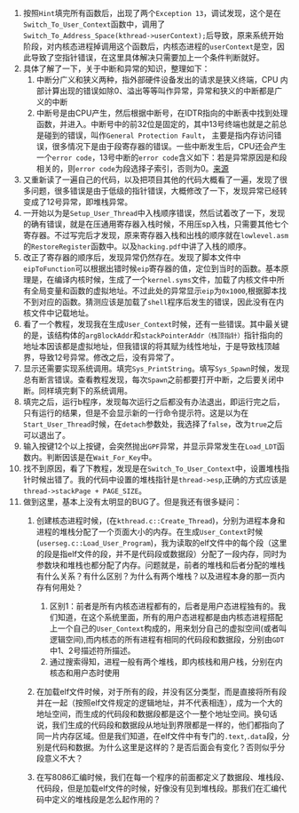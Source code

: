 1. 按照`Hint`填完所有函数后，出现了两个`Exception 13`，调试发现，这个是在`Switch_To_User_Context`函数中，调用了`Switch_To_Address_Space(kthread->userContext);`后导致，原来系统开始阶段，对内核态进程掉调用这个函数后，内核态进程的`userContext`是空，因此导致了空指针错误，在这里具体解决只需要加上一个条件判断就好。
2. 具体了解了一下，关于中断和异常的知识，整理如下：
    1. 中断分广义和狭义两种，指外部硬件设备发出的请求是狭义终端，CPU 内部计算出现的错误如除0、溢出等等叫作异常，异常和狭义的中断都是广义的中断
    2. 中断号是由CPU产生，然后根据中断号，在IDTR指向的中断表中找到处理函数，并进入。中断号中的前32位是固定的，其中13号终端也就是之前总是碰到的错误，叫作`General Protection Fault`， 主要是指内存访问错误，很多情况下是由于段寄存器的错误。一些中断发生后，CPU还会产生一个`error code`，13号中断的`error code`含义如下：若是异常原因是和段相关的，则`error code`为段选择子索引，否则为0。[来源](https://wiki.osdev.org/Exceptions)
3. 又重新读了一遍自己的代码，以及把项目其他的代码大概看了一遍，发现了很多问题，很多错误是由于低级的指针错误，大概修改了一下，发现异常已经转变成了12号异常，即堆栈异常。
4. 一开始以为是`Setup_User_Thread`中入栈顺序错误，然后试着改了一下，发现的确有错误，就是在压通用寄存器入栈时候，不用压sp入栈，只需要其他七个寄存器。不过写完后才发现，原来寄存器入栈和出栈的顺序就在`lowlevel.asm`的`RestoreRegister`函数中。以及`hacking.pdf`中讲了入栈的顺序。
5. 改正了寄存器的顺序后，发现异常仍然存在。发现了脚本文件中`eipToFunction`可以根据出错时候`eip`寄存器的值，定位到当时的函数。基本原理是，在编译内核时候，生成了一个`kernel.syms`文件，加载了内核文件中所有全局变量和函数的虚拟地址。不过此处的异常显示`eip`为`0x1000`,根据脚本找不到对应的函数。猜测应该是加载了`shell`程序后发生的错误，因此没有在内核文件中记载地址。
6. 看了一个教程，发现我在生成`User_Context`时候，还有一些错误。其中最关键的是，该结构体的`argBlockAddr`和`stackPointerAddr（栈顶指针）`指针指向的地址本因该都是虚拟地址，但我错误的将其赋为线性地址，于是导致栈顶越界，导致12号异常。修改之后，没有异常了。
7. 显示还需要实现系统调用。填完`Sys_PrintString`。填写`Sys_Spawn`时候，发现总有断言错误。查看教程发现，每次`Spawn`之前都要打开中断，之后要关闭中断。同样填完剩下的系统调用。
8. 填完之后，运行b程序，发现每次运行之后都没有办法退出，即运行完之后，只有运行的结果，但是不会显示新的一行命令提示符。这是以为在`Start_User_Thread`时候，在`detach`参数处，我选择了`false`，改为`true`之后可以退出了。
9. 输入按键12个以上按键，会突然抛出`GPF`异常，并显示异常发生在`Load_LDT`函数内。判断因该是在`Wait_For_Key`中。
10. 找不到原因，看了下教程，发现是在`Switch_To_User_Context`中，设置堆栈指针时候出错了。我的代码中设置的堆栈指针是`thread->esp`,正确的方式应该是`thread->stackPage + PAGE_SIZE`。
11. 做到这里，基本上没有太明显的BUG了。但是我还有很多疑问：
    1. 创建核态进程时候，(在`kthread.c::Create_Thread`)，分别为进程本身和进程的堆栈分配了一个页面大小的内存。在生成`User_Context`时候(`userseg.c::Load_User_Program`)，我为读取的elf文件中的每个段（这里的段是指elf文件的段，并不是代码段或数据段）分配了一段内存，同时为参数块和堆栈也都分配了内存。问题就是，前者的堆栈和后者分配的堆栈有什么关系？有什么区别？为什么有两个堆栈？以及进程本身的那一页内存有何用处？
        1. 区别1：前者是所有内核态进程都有的，后者是用户态进程独有的。我们知道，在这个系统里面，所有的用户态进程都是由内核态进程搭配上一个自己的`User_Context`构成的，用来划分自己的虚拟空间(或者叫逻辑空间),而内核态的所有进程有相同的代码段和数据段，分别由`GDT`中1、2号描述符所描述。
        2. 通过搜索得知，进程一般有两个堆栈，即内核栈和用户栈，分别在内核态和用户态时使用

    2. 在加载elf文件时候，对于所有的段，并没有区分类型，而是直接将所有段并在一起（按照elf文件规定的逻辑地址，并不代表相连），成为一个大的地址空间，而生成的代码段和数据段都是这个一整个地址空间。换句话说，我们生成的代码段和数据段从地址到界限都是一样的，他们都指向了同一片内存区域。但是我们知道，在elf文件中有专门的`.text`,`.data`段，分别是代码和数据。为什么这里是这样的？是否后面会有变化？否则似乎分段意义不大？

    3. 在写8086汇编时候，我们在每一个程序的前面都定义了数据段、堆栈段、代码段，但是加载elf文件的时候，好像没有见到堆栈段。那我们在汇编代码中定义的堆栈段是怎么起作用的？